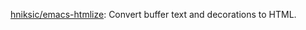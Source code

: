 



[hniksic/emacs-htmlize](https://github.com/hniksic/emacs-htmlize): Convert buffer text and decorations to HTML.





